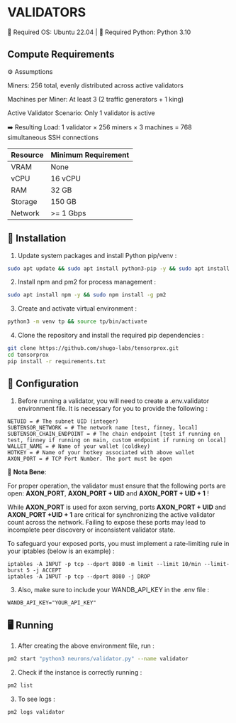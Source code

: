 # VALIDATORS

🐧 Required OS: Ubuntu 22.04   |   🐍 Required Python: Python 3.10

## Compute Requirements


⚙️ Assumptions

Miners: 256 total, evenly distributed across active validators

Machines per Miner: At least 3 (2 traffic generators + 1 king)

Active Validator Scenario: Only 1 validator is active

➡️ Resulting Load:
1 validator × 256 miners × 3 machines = 768 simultaneous SSH connections

| Resource  | Minimum Requirement   |
|-----------|-----------------------|
| VRAM      | None                  |
| vCPU      | 16 vCPU               |
| RAM       | 32 GB                 |
| Storage   | 150 GB                |
| Network   | >= 1 Gbps             |


## 🔧 Installation

1. Update system packages and install Python pip/venv :

```bash
sudo apt update && sudo apt install python3-pip -y && sudo apt install python3-venv -y
```

2. Install npm and pm2 for process management :

```bash
sudo apt install npm -y && sudo npm install -g pm2 
```

3. Create and activate virtual environment :

```bash
python3 -m venv tp && source tp/bin/activate
```

4. Clone the repository and install the required pip dependencies :

```bash
git clone https://github.com/shugo-labs/tensorprox.git
cd tensorprox
pip install -r requirements.txt
```

## 🧩 Configuration

1. Before running a validator, you will need to create a .env.validator environment file. It is necessary for you to provide the following :

```text
NETUID = # The subnet UID (integer)
SUBTENSOR_NETWORK = # The network name [test, finney, local]
SUBTENSOR_CHAIN_ENDPOINT = # The chain endpoint [test if running on test, finney if running on main, custom endpoint if running on local]
WALLET_NAME = # Name of your wallet (coldkey)
HOTKEY = # Name of your hotkey associated with above wallet
AXON_PORT = # TCP Port Number. The port must be open
```

🔔 **Nota Bene**:

For proper operation, the validator must ensure that the following ports are open: **AXON_PORT**, **AXON_PORT + UID** and **AXON_PORT + UID + 1** !

While **AXON_PORT** is used for axon serving, ports **AXON_PORT + UID** and **AXON_PORT +UID + 1** are critical for synchronizing the active validator count across the network. Failing to expose these ports may lead to incomplete peer discovery or inconsistent validator state.

To safeguard your exposed ports, you must implement a rate-limiting rule in your iptables (below is an example) :

```text
iptables -A INPUT -p tcp --dport 8080 -m limit --limit 10/min --limit-burst 5 -j ACCEPT
iptables -A INPUT -p tcp --dport 8080 -j DROP
```


3. Also, make sure to include your WANDB_API_KEY in the .env file :

```text
WANDB_API_KEY="YOUR_API_KEY"
```

## 🖥️ Running

1. After creating the above environment file, run :

```bash
pm2 start "python3 neurons/validator.py" --name validator
```

2. Check if the instance is correctly running :

```bash
pm2 list
```

3. To see logs :

```bash
pm2 logs validator
```
